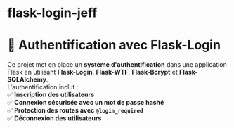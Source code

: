 # flask-login-jeff
# 🚀 **Authentification avec Flask-Login**  

Ce projet met en place un **système d'authentification** dans une application Flask en utilisant **Flask-Login**, **Flask-WTF**, **Flask-Bcrypt** et **Flask-SQLAlchemy**.  
L'authentification inclut :  
✅ **Inscription des utilisateurs**  
✅ **Connexion sécurisée avec un mot de passe hashé**  
✅ **Protection des routes avec `@login_required`**  
✅ **Déconnexion des utilisateurs**  
